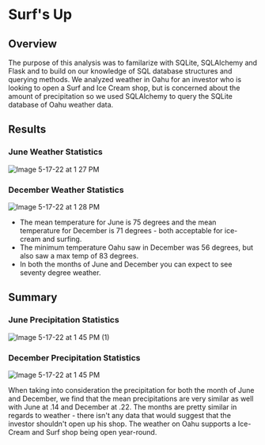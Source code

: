 # Surf's Up

## Overview
The purpose of this analysis was to familarize with SQLite, SQLAlchemy and Flask and to build on our knowledge of SQL database structures and querying methods.  We analyzed weather in Oahu for an investor who is looking to open a Surf and Ice Cream shop, but is concerned about the amount of precipitation so we used SQLAlchemy to query the SQLite database of Oahu weather data. 
## Results
### June Weather Statistics 
![Image 5-17-22 at 1 27 PM](https://user-images.githubusercontent.com/101950175/168904476-dba4379d-3e4c-4a7d-8e5c-606253f6d453.png)
### December Weather Statistics
![Image 5-17-22 at 1 28 PM](https://user-images.githubusercontent.com/101950175/168904528-7d14832a-66be-400a-bd0f-2a9b8403e9ab.png)
- The mean temperature for June is 75 degrees and the mean temperature for December is 71 degrees - both acceptable for ice-cream and surfing.
- The minimum temperature Oahu saw in December was 56 degrees, but also saw a max temp of 83 degrees.
- In both the months of June and December you can expect to see seventy degree weather.
## Summary
### June Precipitation Statistics
![Image 5-17-22 at 1 45 PM (1)](https://user-images.githubusercontent.com/101950175/168907362-6c1fcf18-a02c-492d-aa03-adc4c6c49f57.png)
### December Precipitation Statistics
![Image 5-17-22 at 1 45 PM](https://user-images.githubusercontent.com/101950175/168907416-4c5dabfb-1153-4ade-bde0-73899fb845a7.png)

When taking into consideration the precipitation for both the month of June and December, we find that the mean precipitations are very similar as well with June at .14 and December at .22. The months are pretty similar in regards to weather - there isn't any data that would suggest that the investor shouldn't open up his shop.  The weather on Oahu supports a Ice-Cream and Surf shop being open year-round.
